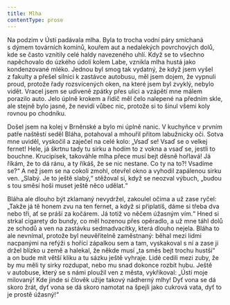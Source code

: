 ```yaml
---
title: Mlha
contentType: prose
---
```


Na podzim v Ústí padávala mlha. Byla to trocha vodní páry smíchaná s dýmem továrních komínů, kouřem aut a nedalekých povrchových dolů, kde se často vznítily celé haldy navezeného uhlí. Když se to všechno napěchovalo do úzkého údolí kolem Labe, vznikla mlha hustá jako kondenzované mléko. Jednou byl smog tak vydatný, že když jsem vyšel z fakulty a přešel silnici k zastávce autobusu, měl jsem dojem, že vypnuli proud, protože řady rozsvícených oken, na které jsem byl zvyklý, nebylo vidět. Vracel jsem se udiveně zpátky přes ulici a vzápětí mne málem porazilo auto. Jelo úplně krokem a řidič měl čelo nalepené na předním skle, ale stejně bylo jasné, že nevidí vůbec nic, protože si to šinul všemi koly rovnou po chodníku.

Došel jsem na kolej v Brněnské a bylo mi úplně nanic. V kuchyňce v prvním patře naštěstí seděl Bláha, potahoval a mhouřil přitom labužnicky oči. Sotva mne uviděl, vyskočil a zaječel na celé kolo: „Vsaď se! Vsaď se o velkej fernet! Hele, já škrtnu tady tu sirku a hodím to z vokna a vsaď se, jestli to bouchne. Krucipísek, takováhle mlha přece musí bejt děsně hořlavá! Já říkám, že to dá ránu, a ty říkáš, že se nic nestane. Co ty na to?! Vsadíme se?“ A než jsem se na cokoli zmohl, otevřel okno a vyhodil zapálenou sirku ven. „Slabý. Je to ještě slabý,“ stěžoval si, když se neozval výbuch, „budou s tou směsí hoši muset ještě něco udělat.“

Bláha ale dlouho být zklamaný nevydržel, zakoulel očima a už zase ryčel: „Takže já tě honem zvu na ten fernet, a když si připlatíš, dáme si třeba dva nebo tři, ať se práší za kočárem. Já totiž vo něčem úžasným vím.“ Hned si strkal cigarety do bundy, co měl hozenou přes opěradlo, a už mne táhl dolů ze schodů a ven na zastávku sedmadvacítky, která dlouho nejela. Bláha to ale nevnímal, protože byl neuvěřitelně zaměstnaný: běhal mezi lidmi nacpanými na refýži s hořící zápalkou sem a tam, vyskakoval s ní a zase ji držel blízko u země a halekal, že někde musí „ta směs bejt trochu hustší“ a on bude mít větší kliku a tu sázku ještě vyhraje. Lidé cedili mezi zuby, že by mu měli ty sirky rozdupat, nebo mu snad dokonce rozbít hubu. Ještě v autobuse, který se s námi ploužil ven z města, vykřikoval: „Ústí moje milovaný! Kde jinde si člověk užije takový nádherný mlhy! Dyť vona se dá skoro žrát, dyť vona se dá skoro namotat na špejli jako cukrová vata, dyť to je prostě úžasný!“
